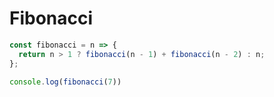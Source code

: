 # Fibonacci

```javascript
const fibonacci = n => {
  return n > 1 ? fibonacci(n - 1) + fibonacci(n - 2) : n;
};

console.log(fibonacci(7))
```

